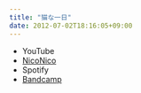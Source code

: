 ```yaml
---
title: "猫な一日"
date: 2012-07-02T18:16:05+09:00
---
```


- YouTube
- [NicoNico](https://nico.ms/sm18248512)
- Spotify
- [Bandcamp](https://mikirihasshap.bandcamp.com/track/--81)

